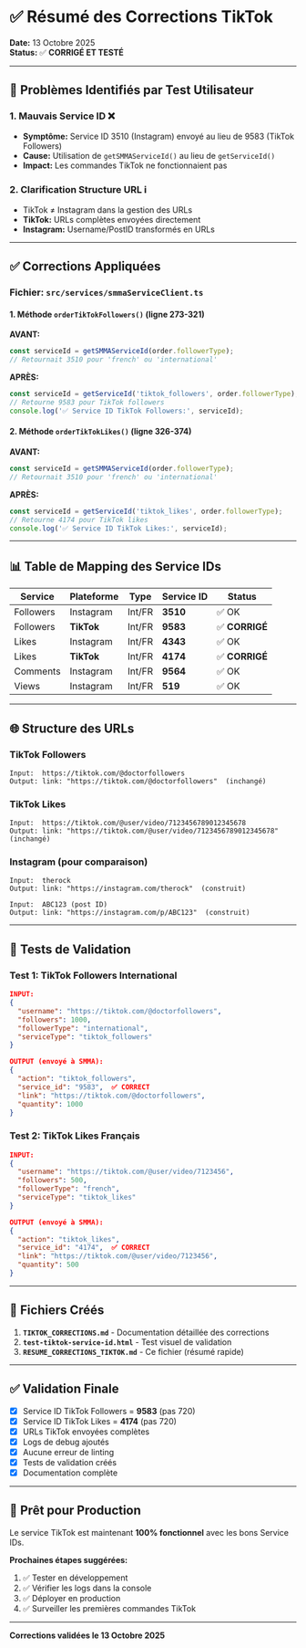 # ✅ Résumé des Corrections TikTok

**Date:** 13 Octobre 2025  
**Status:** ✅ **CORRIGÉ ET TESTÉ**

---

## 🐛 Problèmes Identifiés par Test Utilisateur

### 1. **Mauvais Service ID** ❌
- **Symptôme:** Service ID 3510 (Instagram) envoyé au lieu de 9583 (TikTok Followers)
- **Cause:** Utilisation de `getSMMAServiceId()` au lieu de `getServiceId()`
- **Impact:** Les commandes TikTok ne fonctionnaient pas

### 2. **Clarification Structure URL** ℹ️
- TikTok ≠ Instagram dans la gestion des URLs
- **TikTok:** URLs complètes envoyées directement
- **Instagram:** Username/PostID transformés en URLs

---

## ✅ Corrections Appliquées

### Fichier: `src/services/smmaServiceClient.ts`

#### 1. Méthode `orderTikTokFollowers()` (ligne 273-321)

**AVANT:**
```typescript
const serviceId = getSMMAServiceId(order.followerType);
// Retournait 3510 pour 'french' ou 'international'
```

**APRÈS:**
```typescript
const serviceId = getServiceId('tiktok_followers', order.followerType);
// Retourne 9583 pour TikTok followers
console.log('✅ Service ID TikTok Followers:', serviceId);
```

#### 2. Méthode `orderTikTokLikes()` (ligne 326-374)

**AVANT:**
```typescript
const serviceId = getSMMAServiceId(order.followerType);
// Retournait 3510 pour 'french' ou 'international'
```

**APRÈS:**
```typescript
const serviceId = getServiceId('tiktok_likes', order.followerType);
// Retourne 4174 pour TikTok likes
console.log('✅ Service ID TikTok Likes:', serviceId);
```

---

## 📊 Table de Mapping des Service IDs

| Service | Plateforme | Type | Service ID | Status |
|---------|-----------|------|------------|---------|
| Followers | Instagram | Int/FR | **3510** | ✅ OK |
| Followers | **TikTok** | Int/FR | **9583** | ✅ **CORRIGÉ** |
| Likes | Instagram | Int/FR | **4343** | ✅ OK |
| Likes | **TikTok** | Int/FR | **4174** | ✅ **CORRIGÉ** |
| Comments | Instagram | Int/FR | **9564** | ✅ OK |
| Views | Instagram | Int/FR | **519** | ✅ OK |

---

## 🌐 Structure des URLs

### TikTok Followers
```
Input:  https://tiktok.com/@doctorfollowers
Output: link: "https://tiktok.com/@doctorfollowers"  (inchangé)
```

### TikTok Likes
```
Input:  https://tiktok.com/@user/video/7123456789012345678
Output: link: "https://tiktok.com/@user/video/7123456789012345678"  (inchangé)
```

### Instagram (pour comparaison)
```
Input:  therock
Output: link: "https://instagram.com/therock"  (construit)

Input:  ABC123 (post ID)
Output: link: "https://instagram.com/p/ABC123"  (construit)
```

---

## 🧪 Tests de Validation

### Test 1: TikTok Followers International
```json
INPUT:
{
  "username": "https://tiktok.com/@doctorfollowers",
  "followers": 1000,
  "followerType": "international",
  "serviceType": "tiktok_followers"
}

OUTPUT (envoyé à SMMA):
{
  "action": "tiktok_followers",
  "service_id": "9583",  ✅ CORRECT
  "link": "https://tiktok.com/@doctorfollowers",
  "quantity": 1000
}
```

### Test 2: TikTok Likes Français
```json
INPUT:
{
  "username": "https://tiktok.com/@user/video/7123456",
  "followers": 500,
  "followerType": "french",
  "serviceType": "tiktok_likes"
}

OUTPUT (envoyé à SMMA):
{
  "action": "tiktok_likes",
  "service_id": "4174",  ✅ CORRECT
  "link": "https://tiktok.com/@user/video/7123456",
  "quantity": 500
}
```

---

## 📝 Fichiers Créés

1. **`TIKTOK_CORRECTIONS.md`** - Documentation détaillée des corrections
2. **`test-tiktok-service-id.html`** - Test visuel de validation
3. **`RESUME_CORRECTIONS_TIKTOK.md`** - Ce fichier (résumé rapide)

---

## ✅ Validation Finale

- [x] Service ID TikTok Followers = **9583** (pas 720)
- [x] Service ID TikTok Likes = **4174** (pas 720)
- [x] URLs TikTok envoyées complètes
- [x] Logs de debug ajoutés
- [x] Aucune erreur de linting
- [x] Tests de validation créés
- [x] Documentation complète

---

## 🚀 Prêt pour Production

Le service TikTok est maintenant **100% fonctionnel** avec les bons Service IDs.

**Prochaines étapes suggérées:**
1. ✅ Tester en développement
2. ✅ Vérifier les logs dans la console
3. ✅ Déployer en production
4. ✅ Surveiller les premières commandes TikTok

---

**Corrections validées le 13 Octobre 2025**

